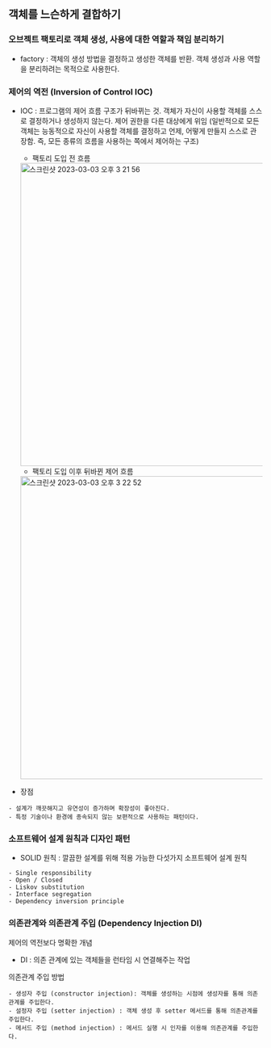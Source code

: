## 객체를 느슨하게 결합하기

### 오브젝트 팩토리로 객체 생성, 사용에 대한 역할과 책임 분리하기

- factory : 객체의 생성 방법을 결정하고 생성한 객체를 반환. 객체 생성과 사용 역할을 분리하려는 목적으로 사용한다.

### 제어의 역전 (Inversion of Control IOC)

- IOC : 프로그램의 제어 흐름 구조가 뒤바뀌는 것. 객체가 자신이 사용할 객체를 스스로 결정하거나 생성하지 않는다. 제어 권한을 다른 대상에게 위임
  (일반적으로 모든 객체는 능동적으로 자신이 사용할 객체를 결정하고 언제, 어떻게 만들지 스스로 관장함. 즉, 모든 종류의 흐름을 사용하는 쪽에서 제어하는 구조)

  - 팩토리 도입 전 흐름
   <img width="600" alt="스크린샷 2023-03-03 오후 3 21 56" src="https://user-images.githubusercontent.com/39934875/223005478-6613b96a-95ce-4e6b-93af-c86a34649586.png">

  - 팩토리 도입 이후 뒤바뀐 제어 흐름
   <img width="600" alt="스크린샷 2023-03-03 오후 3 22 52" src="https://user-images.githubusercontent.com/39934875/223005534-7e7c8617-b21e-4406-bb9c-2fd192a98746.png">

- 장점

```
- 설계가 깨끗해지고 유연성이 증가하며 확장성이 좋아진다.
- 특정 기술이나 환경에 종속되지 않는 보편적으로 사용하는 패턴이다.
```

### 소프트웨어 설계 원칙과 디자인 패턴

- SOLID 원칙 : 깔끔한 설계를 위해 적용 가능한 다섯가지 소프트웨어 설계 원칙

```
- Single responsibility
- Open / Closed
- Liskov substitution
- Interface segregation
- Dependency inversion principle
```

### 의존관계와 의존관계 주입 (Dependency Injection DI)

제어의 역전보다 명확한 개념

- DI : 의존 관계에 있는 객체들을 런타임 시 연결해주는 작업

의존관계 주입 방법

```
- 생성자 주입 (constructor injection): 객체를 생성하는 시점에 생성자를 통해 의존관계를 주입한다.
- 설정자 주입 (setter injection) : 객체 생성 후 setter 메서드를 통해 의존관계를 주입한다.
- 메서드 주입 (method injection) : 메서드 실행 시 인자를 이용해 의존관계를 주입한다.
```
